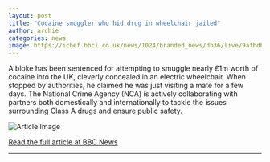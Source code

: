 ```yaml
---
layout: post
title: "Cocaine smuggler who hid drug in wheelchair jailed"
author: archie
categories: news
image: https://ichef.bbci.co.uk/news/1024/branded_news/db36/live/9afbdb40-8fa8-11f0-a14f-a32aad03416f.jpg
---
```

A bloke has been sentenced for attempting to smuggle nearly £1m worth of cocaine into the UK, cleverly concealed in an electric wheelchair. When stopped by authorities, he claimed he was just visiting a mate for a few days. The National Crime Agency (NCA) is actively collaborating with partners both domestically and internationally to tackle the issues surrounding Class A drugs and ensure public safety.

![Article Image](https://ichef.bbci.co.uk/news/1024/branded_news/db36/live/9afbdb40-8fa8-11f0-a14f-a32aad03416f.jpg)

[Read the full article at BBC News](https://www.bbc.com/news/articles/cy7pxgj7k11o?at_medium=RSS&at_campaign=rss)

---
